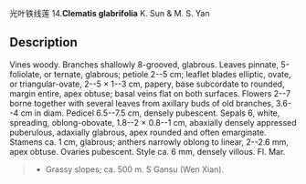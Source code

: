 光叶铁线莲
14.**Clematis glabrifolia** K. Sun & M. S. Yan

## Description
Vines woody. Branches shallowly 8-grooved, glabrous. Leaves pinnate, 5-foliolate, or ternate, glabrous; petiole 2--5 cm; leaflet blades elliptic, ovate, or triangular-ovate, 2--5 × 1--3 cm, papery, base subcordate to rounded, margin entire, apex obtuse; basal veins flat on both surfaces. Flowers 2--7 borne together with several leaves from axillary buds of old branches, 3.6--4 cm in diam. Pedicel 6.5--7.5 cm, densely pubescent. Sepals 6, white, spreading, oblong-obovate, 1.8--2 × 0.8--1 cm, abaxially densely appressed puberulous, adaxially glabrous, apex rounded and often emarginate. Stamens ca. 1 cm, glabrous; anthers narrowly oblong to linear, 2--2.6 mm, apex obtuse. Ovaries pubescent. Style ca. 6 mm, densely villous. Fl. Mar.


> * Grassy slopes; ca. 500 m. S Gansu (Wen Xian).

